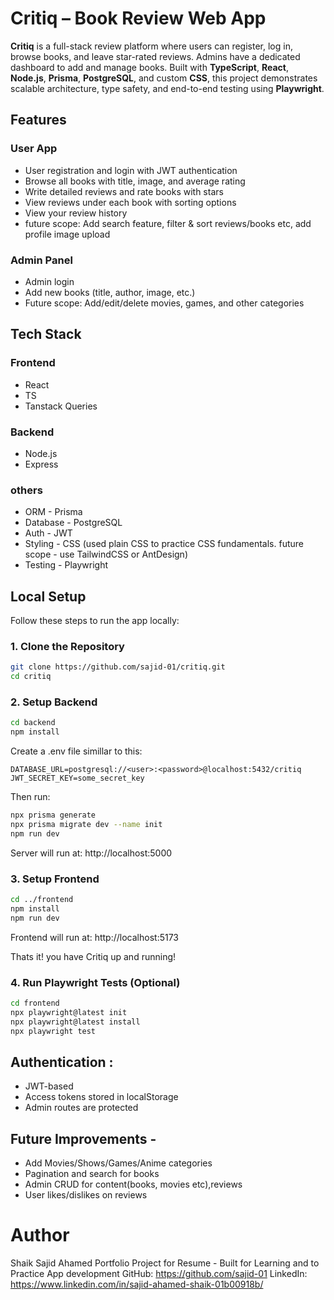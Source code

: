# Critiq – Book Review Web App

**Critiq** is a full-stack review platform where users can register, log in, browse books, and leave star-rated reviews. Admins have a dedicated dashboard to add and manage books. Built with **TypeScript**, **React**, **Node.js**, **Prisma**, **PostgreSQL**, and custom **CSS**, this project demonstrates scalable architecture, type safety, and end-to-end testing using **Playwright**.

## Features

### User App
- User registration and login with JWT authentication
- Browse all books with title, image, and average rating
- Write detailed reviews and rate books with stars
- View reviews under each book with sorting options
- View your review history
- future scope: Add search feature, filter & sort reviews/books etc, add profile image upload

### Admin Panel
- Admin login
- Add new books (title, author, image, etc.)
- Future scope: Add/edit/delete movies, games, and other categories

## Tech Stack

### Frontend
- React
- TS
- Tanstack Queries

### Backend
- Node.js
- Express

### others
- ORM - Prisma
- Database - PostgreSQL
- Auth - JWT
- Styling - CSS (used plain CSS to practice CSS fundamentals. future scope - use TailwindCSS or AntDesign)
- Testing - Playwright

## Local Setup

Follow these steps to run the app locally:

### 1. **Clone the Repository**
```bash
git clone https://github.com/sajid-01/critiq.git
cd critiq
```

### 2. **Setup Backend**
```bash
cd backend
npm install
```
Create a .env file simillar to this:
```.env
DATABASE_URL=postgresql://<user>:<password>@localhost:5432/critiq
JWT_SECRET_KEY=some_secret_key
```

Then run:
```bash
npx prisma generate
npx prisma migrate dev --name init
npm run dev
```
Server will run at: http://localhost:5000

### 3. **Setup Frontend**
```bash
cd ../frontend
npm install
npm run dev
```
Frontend will run at: http://localhost:5173

Thats it! you have Critiq up and running!

### 4. **Run Playwright Tests** (Optional)
```bash
cd frontend
npx playwright@latest init
npx playwright@latest install
npx playwright test
```


## Authentication :
- JWT-based
- Access tokens stored in localStorage
- Admin routes are protected

## Future Improvements - 
- Add Movies/Shows/Games/Anime categories
- Pagination and search for books
- Admin CRUD for content(books, movies etc),reviews
- User likes/dislikes on reviews

# Author
Shaik Sajid Ahamed
Portfolio Project for Resume - Built for Learning and to Practice App development
GitHub: https://github.com/sajid-01
LinkedIn: https://www.linkedin.com/in/sajid-ahamed-shaik-01b00918b/



